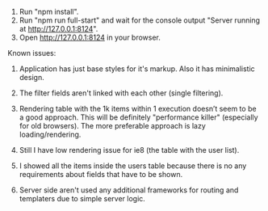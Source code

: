 1. Run "npm install".
2. Run "npm run full-start" and wait for the console output "Server running at http://127.0.0.1:8124".
3. Open http://127.0.0.1:8124 in your browser.

Known issues:

1) Application has just base styles for it's markup. Also it has minimalistic design.

2) The filter fields aren't linked with each other (single filtering).

3) Rendering table with the 1k items within 1 execution doesn’t seem to be a good approach. This will be definitely "performance killer" (especially for old browsers). The more preferable approach is lazy loading/rendering.

4) Still I have low rendering issue for ie8 (the table with the user list).

5) I showed all the items inside the users table because there is no any requirements about fields that have to be shown.

6) Server side aren't used any additional frameworks for routing and templaters due to simple server logic.
